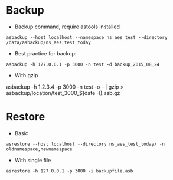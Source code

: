 
# Backup
- Backup command, require astools installed

```
asbackup --host localhost --namespace ns_aes_test --directory /data/asbackup/ns_aes_test_today
```

- Best practice for backup:

```
asbackup -h 127.0.0.1 -p 3000 -n test -d backup_2015_08_24
```
- With gzip

asbackup -h  1.2.3.4 -p 3000 -n test -o - | gzip > asbackup/location/test_3000_$(date -I).asb.gz


# Restore
- Basic
```
asrestore --host localhost --directory ns_aes_test_today/ -n oldnamespace,newnamespace
```

- With single file

```
asrestore -h 127.0.0.1 -p 3000 -i backupfile.asb
```
